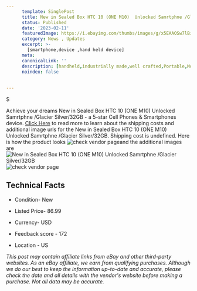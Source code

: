 ```yaml
---
      template: SinglePost
      title: New in Sealed Box HTC 10 (ONE M10)  Unlocked Samrtphne /Glacier Silver/32GB
      status: Published
      date: '2023-02-11'
      featuredImage: https://i.ebayimg.com/thumbs/images/g/x5EAAOSw7lBi1Wb5/s-l225.jpg
      category: News , Updates
      excerpt: >-
        [smartphone,device ,hand held device]
      meta:
      canonicalLink: ''
      description: [handheld,industrially made,well crafted,Portable,Mobile,Compact,Convenient,Lightweight,Maneuverable,Man-portable,Miniature,Carriable,Hand-held,Light,Holdable,Transportable,Mobile device,Pocket-sized,On-the-go,Wireless,Cordless,Compact size,Convenient size, smartphone,device ,hand held device]
      noindex: false
      
        
---
```

$

Achieve your dreams New in Sealed Box HTC 10 (ONE M10)  Unlocked Samrtphne /Glacier Silver/32GB - a 5-star Cell Phones & Smartphones device. [Click Here](https://www.ebay.com/itm/195226292139?hash=item2d7464cfab%3Ag%3Ax5EAAOSw7lBi1Wb5&mkevt=1&mkcid=1&mkrid=711-53200-19255-0&campid=%253CePNCampaignId%253E&customid=%253CreferenceId%253E&toolid=10049) to read more to learn about the shipping costs and additional image urls for the New in Sealed Box HTC 10 (ONE M10)  Unlocked Samrtphne /Glacier Silver/32GB. Shipping cost is undefined. Here is how the product looks ![check vendor page](https://i.ebayimg.com/thumbs/images/g/x5EAAOSw7lBi1Wb5/s-l225.jpg)and the additional images are![New in Sealed Box HTC 10 (ONE M10)  Unlocked Samrtphne /Glacier Silver/32GB](https://i.ebayimg.com/images/g/x5EAAOSw7lBi1Wb5/s-l960.jpg)![check vendor page]()



 ## Technical Facts 



     
      

 - Condition- New 


      

 - Listed Price- 86.99 


      

 - Currency- USD 


      

 - Feedback score - 172 


      

 - Location - US 


      
      

 *_This post may contain affiliate links from eBay and other third-party websites. As an eBay affiliate, we earn from qualifying purchases. Although we do our best to keep the information up-to-date and accurate, please check the date and all details with the vendor's website before making a purchase. Not all data may be accurate._*






